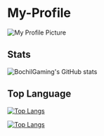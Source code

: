 
# My-Profile
![My Profile Picture](https://avatars.githubusercontent.com/u/79433517?v=4)

## Stats
![BochilGaming's GitHub stats](https://github-readme-stats.vercel.app/api?username=BochilGaming&show_icons=true&theme=radical)

## Top Language 
[![Top Langs](https://github-readme-stats.vercel.app/api/top-langs/?username=BochilGaming)](https://github.com/anuraghazra/github-readme-stats)

[![Top Langs](https://github-readme-stats.vercel.app/api/top-langs/?username=BochilGaming&layout=compact)](https://github.com/anuraghazra/github-readme-stats)
